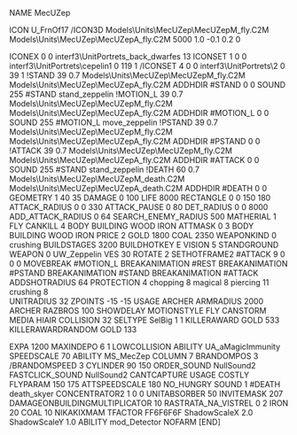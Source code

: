 NAME MecUZep

ICON U_FrnOf17
/ICON3D Models\Units\MecUZep\MecUZepM_fly.C2M Models\Units\MecUZep\MecUZepA_fly.C2M 5000 1.0 -0.1 0.2 0 

ICONEX 0 0 interf3\UnitPortrets\_back_dwarfes 13
ICONSET 1 0 0 interf3\UnitPortrets\cepelin1 0 119 1
/ICONSET 4 0 0 interf3\UnitPortrets\2 0 39 1
!STAND         39 0.7 Models\Units\MecUZep\MecUZepM_fly.C2M Models\Units\MecUZep\MecUZepA_fly.C2M
ADDHDIR #STAND 0 0
SOUND 255 #STAND stand_zeppelin
!MOTION_L      39 0.7 Models\Units\MecUZep\MecUZepM_fly.C2M Models\Units\MecUZep\MecUZepA_fly.C2M
ADDHDIR #MOTION_L 0 0
SOUND 255 #MOTION_L move_zeppelin
!PSTAND        39 0.7 Models\Units\MecUZep\MecUZepM_fly.C2M Models\Units\MecUZep\MecUZepA_fly.C2M
ADDHDIR #PSTAND 0 0 
!ATTACK        39 0.7 Models\Units\MecUZep\MecUZepM_fly.C2M Models\Units\MecUZep\MecUZepA_fly.C2M
ADDHDIR #ATTACK 0 0
SOUND 255 #STAND stand_zeppelin
!DEATH         60 0.7 Models\Units\MecUZep\MecUZepM_death.C2M Models\Units\MecUZep\MecUZepA_death.C2M
ADDHDIR #DEATH 0 0
GEOMETRY 1 40 35
DAMAGE   0 100
LIFE     8000
RECTANGLE 0 0 150 180
ATTACK_RADIUS 0 0 330
ATTACK_PAUSE 0 80
DET_RADIUS 0 0 8000
ADD_ATTACK_RADIUS 0 64
SEARCH_ENEMY_RADIUS 500
MATHERIAL 1 FLY
CANKILL 4 BODY BUILDING WOOD IRON
ATTMASK 0 3 BODY BUILDING WOOD IRON
PRICE 2 GOLD 1800 COAL 2350
WEAPONKIND 0 crushing
BUILDSTAGES 3200
BUILDHOTKEY		E
VISION 5
STANDGROUND
WEAPON 0 UW_Zeppelin
VES 30
ROTATE 2
SETHOTFRAME2 #ATTACK 9 0 0 0
MOVEBREAK #MOTION_L
BREAKANIMATION #REST
BREAKANIMATION #PSTAND
BREAKANIMATION #STAND
BREAKANIMATION #ATTACK
ADDSHOTRADIUS 64
PROTECTION 4 chopping 8 magical 8 piercing 11 crushing 8         
UNITRADIUS 32
ZPOINTS -15 -15
USAGE ARCHER
ARMRADIUS 		2000
ARCHER
RAZBROS 100
SHOWDELAY
MOTIONSTYLE FLY
CANSTORM
MEDIA HIAIR
COLLISION 32
SELTYPE SelBig 1 1
KILLERAWARD             GOLD 533
KILLERAWARDRANDOM       GOLD 133

EXPA 1200
MAXINDEPO 6 1
LOWCOLLISION
ABILITY	UA_aMagicImmunity
SPEEDSCALE 70
ABILITY MS_MecZep
COLUMN 7
BRANDOMPOS 3
/BRANDOMSPEED 3
CYLINDER 90 150
ORDER_SOUND NullSound2
FASTCLICK_SOUND NullSound2
CANTCAPTURE
USAGE COSTLY
FLYPARAM 150 175
ATTSPEEDSCALE 180
NO_HUNGRY
SOUND 1 #DEATH death_skyer
CONCENTRATOR2 1 0 0
UNITABSORBER 50
INVITEMASK 207
DAMAGEONBUILDINGMULTIPLICATOR 10
RASTRATA_NA_VISTREL 0 2 IRON 20 COAL 10
NIKAKIXMAM
TFACTOR FF6F6F6F
ShadowScaleX 2.0
ShadowScaleY 1.0
ABILITY mod_Detector
NOFARM
[END]
